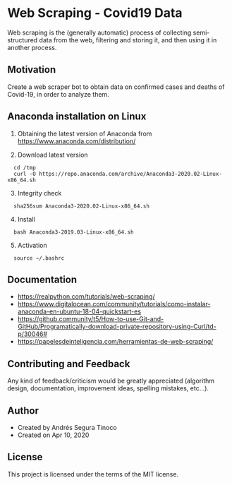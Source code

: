 # Web Scraping - Covid19 Data
Web scraping is the (generally automatic) process of collecting semi-structured data from the web, filtering and storing it, and then using it in another process.

## Motivation
Create a web scraper bot to obtain data on confirmed cases and deaths of Covid-19, in order to analyze them.

## Anaconda installation on Linux
1. Obtaining the latest version of Anaconda from https://www.anaconda.com/distribution/

2. Download latest version
``` console
  cd /tmp
  curl -O https://repo.anaconda.com/archive/Anaconda3-2020.02-Linux-x86_64.sh
```

3. Integrity check
``` console
  sha256sum Anaconda3-2020.02-Linux-x86_64.sh
```

4. Install
``` console
  bash Anaconda3-2019.03-Linux-x86_64.sh
```

5. Activation
``` console
  source ~/.bashrc
```

## Documentation
- https://realpython.com/tutorials/web-scraping/
- https://www.digitalocean.com/community/tutorials/como-instalar-anaconda-en-ubuntu-18-04-quickstart-es
- https://github.community/t5/How-to-use-Git-and-GitHub/Programatically-download-private-repository-using-Curl/td-p/30046#
- https://papelesdeinteligencia.com/herramientas-de-web-scraping/


## Contributing and Feedback
Any kind of feedback/criticism would be greatly appreciated (algorithm design, documentation, improvement ideas, spelling mistakes, etc...).

## Author
- Created by Andrés Segura Tinoco
- Created on Apr 10, 2020

## License
This project is licensed under the terms of the MIT license.
